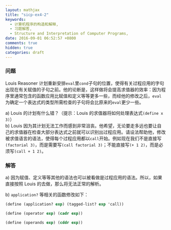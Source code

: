 ```yaml
---
layout: mathjax
title: "sicp-ex4-2"
keywords:
  - 计算机程序的构造和解释,
  - 习题解答,
  - Structure and Interpretation of Computer Programs,
date: 2016-09-01 06:52:57 +0800
comments: true
hidden: true
categories: draft
---
```


### 问题

Louis Reasoner 计划重新安排`eval`里`cond`子句的位置，使得有关过程应用的字句出现在有关赋值的子句之前。他的论断是，这样做将会提高求值器的效率：因为程序里通常包含的函数应用比赋值和定义等等更多一些，而经他的修改之后，`eval`为确定一个表达式的类型所需检查的子句将会比原来的`eval`更少一些。

a) Louis 的计划有什么错？（提示：Louis 的求值器将如何处理表达式`(define x 3)`）    
b) Louis 因为其计划无法工作而感到非常沮丧。他希望，无论要走多远也要让自己的求值器在检查大部分表达式之前就可以识别出过程应用。请设法帮助他，修改被求值语言的语法，使得每个过程应用都以`call`开始。例如现在我们不是直接写`(factorial 3)`，而是需要写`(call factorial 3)`；不能直接写`(+ 1 2)`，而是必须写`(call + 1 2)`。

### 解答

a) 因为赋值、定义等等其他的语法也可以被看做是过程应用的语法。所以，如果直接按照 Louis 的去做，那么将无法正常的解析。

b) `application?` 等相关的函数修改如下：

``` scheme
(define (application? exp) (tagged-list? exp 'call))

(define (operator exp) (cadr exp))

(define (operands exp) (cddr exp))
```
